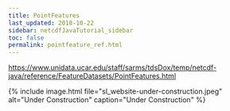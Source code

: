 ```yaml
---
title: PointFeatures
last_updated: 2018-10-22
sidebar: netcdfJavaTutorial_sidebar
toc: false
permalink: pointfeature_ref.html
---
```


<https://www.unidata.ucar.edu/staff/sarms/tdsDox/temp/netcdf-java/reference/FeatureDatasets/PointFeatures.html>

{% include image.html file="sl_website-under-construction.jpeg" alt="Under Construction" caption="Under Construction" %}